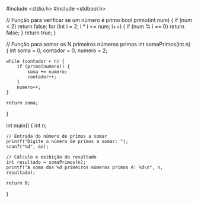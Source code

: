 #include <stdio.h>
#include <stdbool.h>

// Função para verificar se um número é primo
bool primo(int num) {
    if (num < 2) return false;
    for (int i = 2; i * i <= num; i++) {
        if (num % i == 0) return false;
    }
    return true;
}

// Função para somar os N primeiros números primos
int somaPrimos(int n) {
    int soma = 0, contador = 0, numero = 2;

    while (contador < n) {
        if (primo(numero)) {
            soma += numero;
            contador++;
        }
        numero++;
    }

    return soma;
}

int main() {
    int n;

    // Entrada do número de primos a somar
    printf("Digite o número de primos a somar: ");
    scanf("%d", &n);

    // Cálculo e exibição do resultado
    int resultado = somaPrimos(n);
    printf("A soma dos %d primeiros números primos é: %d\n", n, resultado);

    return 0;
}
